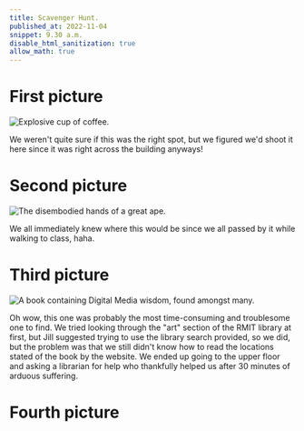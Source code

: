 ```yaml
---
title: Scavenger Hunt.
published_at: 2022-11-04
snippet: 9.30 a.m.
disable_html_sanitization: true
allow_math: true
---
```


# First picture

![Explosive cup of coffee.](/w01s1/first.png)

We weren't quite sure if this was the right spot, but we figured we'd shoot it here since it was right across the building anyways!

# Second picture

![The disembodied hands of a great ape.](/w01s1/pic2.jpg)

We all immediately knew where this would be since we all passed by it while walking to class, haha.

# Third picture

![A book containing Digital Media wisdom, found amongst many.](/w01s1/pic3.png)

Oh wow, this one was probably the most time-consuming and troublesome one to find. We tried looking through the "art" section of the RMIT library at first, but Jill suggested trying to use the library search provided, so we did, but the problem was that we still didn't know how to read the locations stated of the book by the website. We ended up going to the upper floor and asking a librarian for help who thankfully helped us after 30 minutes of arduous suffering.

# Fourth picture


